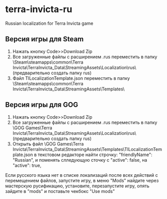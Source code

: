 # terra-invicta-ru
Russian localization for Terra Invicta game

## Версия игры для Steam
  1. Нажать кнопку Code>>Download Zip
  2. Все загруженные файлы с расширением .rus переместить в папку \Steam\steamapps\common\Terra Invicta\TerraInvicta_Data\StreamingAssets\Localization\rus\ (предварительно создать папку rus)
  3. Файл TILocalizationTemplate.json переместить в папку \Steam\steamapps\common\Terra Invicta\TerraInvicta_Data\StreamingAssets\Templates\

## Версия игры для GOG
  1. Нажать кнопку Code>>Download Zip
  2. Все загруженные файлы с расширением .rus переместить в папку \GOG Games\Terra Invicta\TerraInvicta_Data\StreamingAssets\Localization\rus\  (предварительно создать папку rus)
  3. Открыть файл \GOG Games\Terra Invicta\TerraInvicta_Data\StreamingAssets\Templates\TILocalizationTemplate.json в текстовом редакторе найти строчку: "friendlyName": "Russian", и поменять слледующую сточку с "active": false, на "active": true,
    
Если русского языка нет в списке локализаций после всех действий с перемещением файлов, запустите игру, в меню "Mods" найдите через мастерскую русификацию, установите, перезапустите игру, опять зайдите в "mods" и поставьте чекбокс "Use mods"
